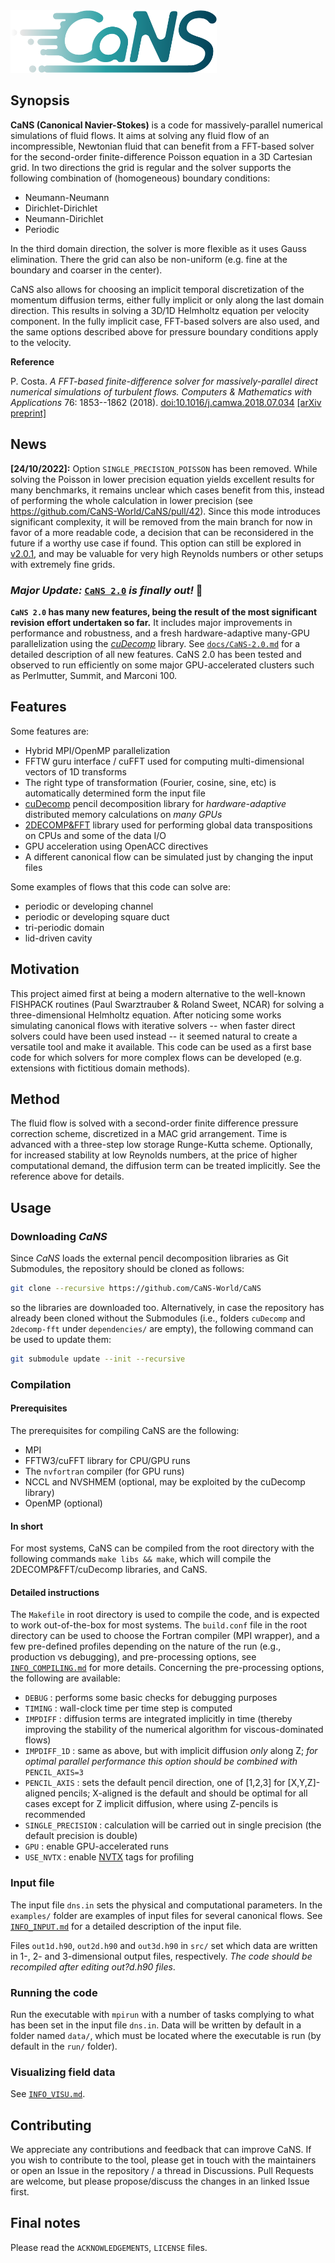 <!--- the logo -->
<img src="assets/img/CaNS-logo.png" height=100>

## Synopsis

**CaNS (Canonical Navier-Stokes)** is a code for massively-parallel numerical simulations of fluid flows. It aims at solving any fluid flow of an incompressible, Newtonian fluid that can benefit from a FFT-based solver for the second-order finite-difference Poisson equation in a 3D Cartesian grid. In two directions the grid is regular and the solver supports the following combination of (homogeneous) boundary conditions:

 * Neumann-Neumann
 * Dirichlet-Dirichlet
 * Neumann-Dirichlet
 * Periodic

In the third domain direction, the solver is more flexible as it uses Gauss elimination. There the grid can also be non-uniform (e.g. fine at the boundary and coarser in the center).

CaNS also allows for choosing an implicit temporal discretization of the momentum diffusion terms, either fully implicit or only along the last domain direction. This results in solving a 3D/1D Helmholtz equation per velocity component. In the fully implicit case, FFT-based solvers are also used, and the same options described above for pressure boundary conditions apply to the velocity.

**Reference**

P. Costa. *A FFT-based finite-difference solver for massively-parallel direct numerical simulations of turbulent flows.* *Computers & Mathematics with Applications* 76: 1853--1862 (2018). [doi:10.1016/j.camwa.2018.07.034](https://doi.org/10.1016/j.camwa.2018.07.034) [[arXiv preprint]](https://arxiv.org/abs/1802.10323)

## News

**[24/10/2022]:** Option `SINGLE_PRECISION_POISSON` has been removed. While solving the Poisson in lower precision equation yields excellent results for many benchmarks, it remains unclear which cases benefit from this, instead of performing the whole calculation in lower precision (see https://github.com/CaNS-World/CaNS/pull/42). Since this mode introduces significant complexity, it will be removed from the main branch for now in favor of a more readable code, a decision that can be reconsidered in the future if a worthy use case if found. This option can still be explored in [v2.0.1](https://github.com/CaNS-World/CaNS/tree/v2.0.1), and may be valuable for very high Reynolds numbers or other setups with extremely fine grids.

### _Major Update:_ [`CaNS 2.0`](docs/CaNS-2.0.md) _is finally out!_ :tada:
**`CaNS 2.0` has many new features, being the result of the most significant revision effort undertaken so far.** It includes major improvements in performance and robustness, and a fresh hardware-adaptive many-GPU parallelization using the [*cuDecomp*](https://github.com/NVIDIA/cuDecomp) library. See [`docs/CaNS-2.0.md`](docs/CaNS-2.0.md) for a detailed description of all new features. CaNS 2.0 has been tested and observed to run efficiently on some major GPU-accelerated clusters such as Perlmutter, Summit, and Marconi 100.

## Features

Some features are:

 * Hybrid MPI/OpenMP parallelization
 * FFTW guru interface / cuFFT used for computing multi-dimensional vectors of 1D transforms
 * The right type of transformation (Fourier, cosine, sine, etc) is automatically determined form the input file
 * [cuDecomp](https://github.com/NVIDIA/cuDecomp) pencil decomposition library for _hardware-adaptive_ distributed memory calculations on _many GPUs_
 * [2DECOMP&FFT](https://github.com/xcompact3d/2decomp-fft) library used for performing global data transpositions on CPUs and some of the data I/O
 * GPU acceleration using OpenACC directives
 * A different canonical flow can be simulated just by changing the input files

Some examples of flows that this code can solve are:

 * periodic or developing channel
 * periodic or developing square duct
 * tri-periodic domain
 * lid-driven cavity

## Motivation

This project aimed first at being a modern alternative to the well-known FISHPACK routines (Paul Swarztrauber & Roland Sweet, NCAR) for solving a three-dimensional Helmholtz equation. After noticing some works simulating canonical flows with iterative solvers -- when faster direct solvers could have been used instead -- it seemed natural to create a versatile tool and make it available. This code can be used as a first base code for which solvers for more complex flows can be developed (e.g. extensions with fictitious domain methods).

## Method

The fluid flow is solved with a second-order finite difference pressure correction scheme, discretized in a MAC grid arrangement. Time is advanced with a three-step low storage Runge-Kutta scheme. Optionally, for increased stability at low Reynolds numbers, at the price of higher computational demand, the diffusion term can be treated implicitly. See the reference above for details.

## Usage

### Downloading *CaNS*

Since *CaNS* loads the external pencil decomposition libraries as Git Submodules, the repository should be cloned as follows:
```bash
git clone --recursive https://github.com/CaNS-World/CaNS
```
so the libraries are downloaded too. Alternatively, in case the repository has already been cloned without the Submodules (i.e., folders `cuDecomp` and `2decomp-fft` under `dependencies/` are empty), the following command can be used to update them:
```bash
git submodule update --init --recursive
```

### Compilation

#### Prerequisites
The prerequisites for compiling CaNS are the following:

 * MPI
 * FFTW3/cuFFT library for CPU/GPU runs
 * The `nvfortran` compiler (for GPU runs)
 * NCCL and NVSHMEM (optional, may be exploited by the cuDecomp library)
 * OpenMP (optional)

#### In short
For most systems, CaNS can be compiled from the root directory with the following commands `make libs && make`, which will compile the 2DECOMP&FFT/cuDecomp libraries, and CaNS.

#### Detailed instructions
The `Makefile` in root directory is used to compile the code, and is expected to work out-of-the-box for most systems. The `build.conf` file in the root directory can be used to choose the Fortran compiler (MPI wrapper), and a few pre-defined profiles depending on the nature of the run (e.g., production vs debugging), and pre-processing options, see [`INFO_COMPILING.md`](docs/INFO_COMPILING.md) for more details. Concerning the pre-processing options, the following are available:

 * `DEBUG`                    : performs some basic checks for debugging purposes
 * `TIMING`                   : wall-clock time per time step is computed
 * `IMPDIFF`                  : diffusion terms are integrated implicitly in time (thereby improving the stability of the numerical algorithm for viscous-dominated flows)
 * `IMPDIFF_1D`               : same as above, but with implicit diffusion *only* along Z; *for optimal parallel performance this option should be combined with* `PENCIL_AXIS=3`
 * `PENCIL_AXIS`              : sets the default pencil direction, one of [1,2,3] for [X,Y,Z]-aligned pencils; X-aligned is the default and should be optimal for all cases except for Z implicit diffusion, where using Z-pencils is recommended
 * `SINGLE_PRECISION`         : calculation will be carried out in single precision (the default precision is double)
 * `GPU`                      : enable GPU-accelerated runs
 * `USE_NVTX`                 : enable [NVTX](https://s.nvidia.com/nsight-visual-studio-edition/nvtx) tags for profiling

### Input file

The input file `dns.in` sets the physical and computational parameters. In the `examples/` folder are examples of input files for several canonical flows. See [`INFO_INPUT.md`](docs/INFO_INPUT.md) for a detailed description of the input file.

Files `out1d.h90`, `out2d.h90` and `out3d.h90` in `src/` set which data are written in 1-, 2- and 3-dimensional output files, respectively. *The code should be recompiled after editing out?d.h90 files*.

### Running the code

Run the executable with `mpirun` with a number of tasks complying to what has been set in the input file `dns.in`. Data will be written by default in a folder named `data/`, which must be located where the executable is run (by default in the `run/` folder).

### Visualizing field data

See [`INFO_VISU.md`](docs/INFO_VISU.md).

## Contributing

We appreciate any contributions and feedback that can improve CaNS. If you wish to contribute to the tool, please get in touch with the maintainers or open an Issue in the repository / a thread in Discussions. Pull Requests are welcome, but please propose/discuss the changes in an linked Issue first.

## Final notes

Please read the `ACKNOWLEDGEMENTS`, `LICENSE` files.
